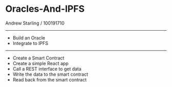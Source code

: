 # Oracles-And-IPFS

Andrew Starling / 100191710

---------------------------

* Build an Oracle
* Integrate to IPFS

----------------------------

* Create a Smart Contract
* Create a simple React app
* Call a REST interface to get data
* Write the data to the smart contract
* Read back from the smart contract

